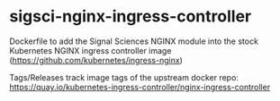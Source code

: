 # sigsci-nginx-ingress-controller
Dockerfile to add the Signal Sciences NGINX module into the stock Kubernetes NGINX ingress controller image (https://github.com/kubernetes/ingress-nginx)

Tags/Releases track image tags of the upstream docker repo:
https://quay.io/kubernetes-ingress-controller/nginx-ingress-controller
